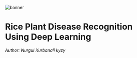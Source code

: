 ![banner](https://github.com/kamalova/Rice_Leaf_Disease_Recognition_DL/blob/main/Images/banner.jpg)
# **Rice Plant Disease Recognition Using Deep Learning**
*Author: Nurgul Kurbanali kyzy*

